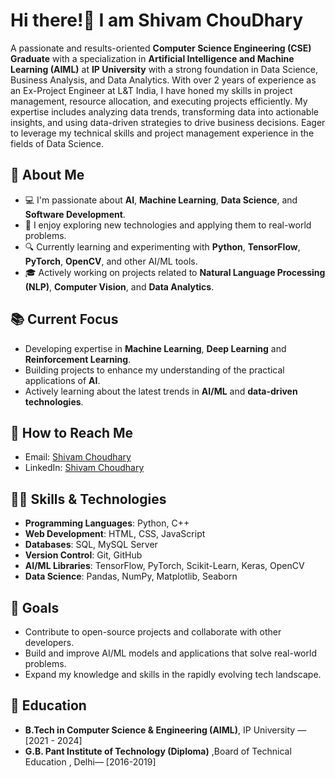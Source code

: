 
# Hi there!👋 I am Shivam ChouDhary
 A passionate and results-oriented  **Computer Science Engineering (CSE) Graduate** with a specialization in **Artificial Intelligence and Machine Learning (AIML)** at **IP University**  with a strong foundation in Data Science, Business Analysis, and Data Analytics. With over 2 years of experience as an Ex-Project Engineer at L&T India, I have honed my skills in project management, resource allocation, and executing projects efficiently. My expertise includes analyzing data trends, transforming data into actionable insights, and using data-driven strategies to drive business decisions. Eager to leverage my technical skills and project management experience in the fields of Data Science.

## 🚀 About Me

- 💻 I'm passionate about **AI**, **Machine Learning**, **Data Science**, and **Software Development**.
- 🧠 I enjoy exploring new technologies and applying them to real-world problems.
- 🔍 Currently learning and experimenting with **Python**, **TensorFlow**, **PyTorch**, **OpenCV**, and other AI/ML tools.
- 🎓 Actively working on projects related to **Natural Language Processing (NLP)**, **Computer Vision**, and **Data Analytics**.

## 📚 Current Focus

- Developing expertise in **Machine Learning**, **Deep Learning** and **Reinforcement Learning**.
- Building projects to enhance my understanding of the practical applications of **AI**.
- Actively learning about the latest trends in **AI/ML** and **data-driven technologies**.
<!---
## 💼 Projects

You can find all my public projects here on my GitHub profile. Some of the notable ones include:
- **[Project 1 Name]** - Brief description of what it does.
- **[Project 2 Name]** - Brief description of what it does.
- **[Project 3 Name]** - Brief description of what it does.

Feel free to check them out and contribute if you're interested! -->
<!--- ## 🪶 Open Source Badges
<details>	
 <summary><b>GSSOC(24) Badges 🪶</b></summary><br>
<div style='display:flex; align-items:center; gap: 10px;' align='center'><a href="https://gssoc.girlscript.tech/leaderboard">
<img src="https://raw.githubusercontent.com/GSSoC24/Postman-Challenge/main/docs/assets/Postman%20White.png" width="100px" height="100px" />
  <img src="https://raw.githubusercontent.com/GSSoC24/Postman-Challenge/main/docs/assets/1.png" width="100px" height="100px" />
  <img src="https://raw.githubusercontent.com/GSSoC24/Postman-Challenge/main/docs/assets/2.png" width="100px" height="100px" />
  <img src="https://raw.githubusercontent.com/GSSoC24/Postman-Challenge/main/docs/assets/3.png" width="100px" height="100px" />
  <img src="https://raw.githubusercontent.com/GSSoC24/Postman-Challenge/main/docs/assets/4.png" width="100px" height="100px" />
  <img src="https://raw.githubusercontent.com/GSSoC24/Postman-Challenge/main/docs/assets/5.png" width="100px" height="100px" />
 <img src="https://raw.githubusercontent.com/GSSoC24/Contributor/refs/heads/main/assets/Git%20Explorer.png" width="100px" height="100px" />
</div>
</details>  -->


## 📧 How to Reach Me

- Email: [Shivam Choudhary](mailto:shivam.datainsight@gmail.com )
- LinkedIn: [Shivam Choudhary](https://www.linkedin.com/in/shivamdatainsight/)

## 🧑‍💻 Skills & Technologies

- **Programming Languages**: Python, C++
- **Web Development**: HTML, CSS, JavaScript
- **Databases**: SQL, MySQL Server
- **Version Control**: Git, GitHub
- **AI/ML Libraries**: TensorFlow, PyTorch, Scikit-Learn, Keras, OpenCV 
- **Data Science**: Pandas, NumPy, Matplotlib, Seaborn 



## 🎯 Goals

- Contribute to open-source projects and collaborate with other developers.
- Build and improve AI/ML models and applications that solve real-world problems.
- Expand my knowledge and skills in the rapidly evolving tech landscape.

## 📑 Education

- **B.Tech in Computer Science & Engineering (AIML)**, IP  University — [2021 - 2024] 
- **G.B. Pant Institute of Technology (Diploma)** ,Board of Technical Education , Delhi— [2016-2019]


